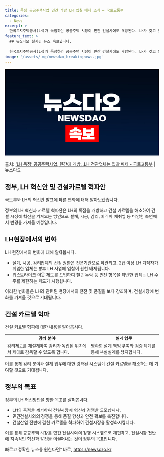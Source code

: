```yaml
---
title: 독점 공공주택사업 민간 개방 LH 입찰 배제 소식 – 국토교통부
categories:
  - News
excerpt: >
  한국토지주택공사(LH)가 독점하던 공공주택 시장이 민간 건설사에도 개방된다. LH가 갖고 있던 설계시공감리업…
feature_text: >
  ## 뉴스다오 실시간 뉴스 속보입니다.

  한국토지주택공사(LH)가 독점하던 공공주택 시장이 민간 건설사에도 개방된다. LH가 갖고 있던 설계시공감리업…
image: '/assets/img/newsdao_breakingnews.jpg'
---
```


![뉴스다오 속보](/assets/img/newsdao_breakingnews.jpg)

<p>출처: <a href="https://newsdao.kr/2775" rel="dofollow">‘LH 독점’ 공공주택사업, 민간에 개방…LH 전관업체는 입찰 배제   - 국토교통부</a> | 뉴스다오</p>

<h2 data-ke-size="size26">정부, LH 혁신안 및 건설카르텔 혁파안</h2>
국토부와 LH의 혁신안 발표에 따른 변화에 대해 알아보겠습니다.

<p data-ke-size="size16">정부의 LH 혁신과 카르텔 혁파안은 LH의 독점을 개방하고 건설 카르텔을 해소하여 건설 시장에 혁신을 가져오는 방안으로 설계, 시공, 감리, 퇴직자 재취업 등 다양한 측면에서 변경을 가져올 예정입니다.</p>


<h2 data-ke-size="size26">LH현장에서의 변화</h2>
LH 현장에서의 변화에 대해 알아봅시다.

<ul>
  <li>설계, 시공, 감리업체의 선정 권한은 전문기관으로 이관되고, 2급 이상 LH 퇴직자가 취업한 업체는 향후 LH 사업에 입찰이 원천 배제됩니다.</li>
  <li>워스트라이크 아웃 제도를 도입하여 철근 누락 등 안전 항목을 위반한 업체는 LH 수주를 제한하는 제도가 시행됩니다.</li>
</ul>

<p data-ke-size="size16">이러한 변화들은 LH와 관련된 현장에서의 안전 및 품질을 보다 강조하며, 건설시장에 변화를 가져올 것으로 기대됩니다.</p>


<h2 data-ke-size="size26">건설 카르텔 혁파</h2>
건설 카르텔 혁파에 대한 내용을 알아봅시다.

<table>
  <tr>
    <td style="text-align: center; height: 17px;"><b>감리 분야</b></td>
    <td style="text-align: center; height: 17px;"><b>설계 업무</b></td>
  </tr>
  <tr>
    <td>감리제도를 재설계하여 감리가 독립된 위치에서 제대로 감독할 수 있도록 합니다.</td>
    <td>명확한 설계 책임 부여와 검증 체계를 통해 부실설계를 방지합니다.</td>
  </tr>
</table>

<p data-ke-size="size16">이를 통해 감리 분야와 설계 업무에 대한 강화된 시스템이 건설 카르텔을 해소하는 데 기여할 것으로 기대됩니다.</p>


<h2 data-ke-size="size26">정부의 목표</h2>
정부의 LH 혁신방안을 향한 목표를 살펴봅시다.

<ul>
  <li>LH의 독점을 제거하여 건설시장에 혁신과 경쟁을 도모합니다.</li>
  <li>민간건설사와의 경쟁을 통해 품질 향상과 안전 확보를 촉진합니다.</li>
  <li>건설산업 전반에 걸친 카르텔을 혁파하여 건설시장을 활성화시킵니다.</li>
</ul>

<p data-ke-size="size16">이를 통해 공공주택 시장을 민간 건설사와의 경쟁 시스템으로 재편하고, 건설시장 전반에 지속적인 혁신과 발전을 이끌어내는 것이 정부의 목표입니다.</p> 

빠르고 정확한 뉴스를 원한다면? 바로, <a href="https://newsdao.kr" rel="dofollow">https://newsdao.kr</a>


    
